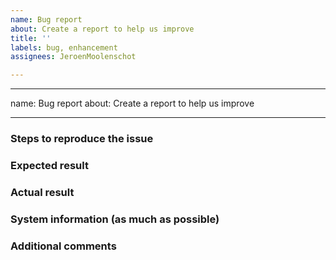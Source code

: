 ```yaml
---
name: Bug report
about: Create a report to help us improve
title: ''
labels: bug, enhancement
assignees: JeroenMoolenschot

---
```


---
name: Bug report
about: Create a report to help us improve

---

### Steps to reproduce the issue



### Expected result



### Actual result



### System information (as much as possible)



### Additional comments
